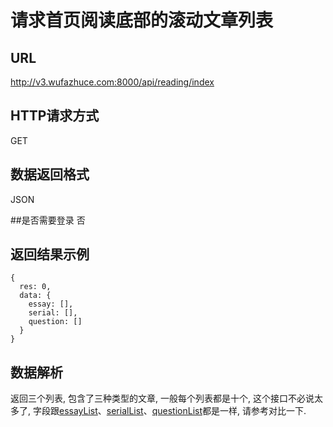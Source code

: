 
# 请求首页阅读底部的滚动文章列表

## URL
http://v3.wufazhuce.com:8000/api/reading/index

## HTTP请求方式
GET

## 数据返回格式
JSON

##是否需要登录
否

## 返回结果示例
```
{
  res: 0,
  data: {
    essay: [],
    serial: [],
    question: []
  }
}
```

## 数据解析
返回三个列表, 包含了三种类型的文章, 一般每个列表都是十个, 这个接口不必说太多了, 字段跟[essayList](../essay/getEssayListByMonth.md)、[serialList](../serial/getSerialListByMonth.md)、[questionList](../question/getQuestionListByMonth.md)都是一样, 请参考对比一下.